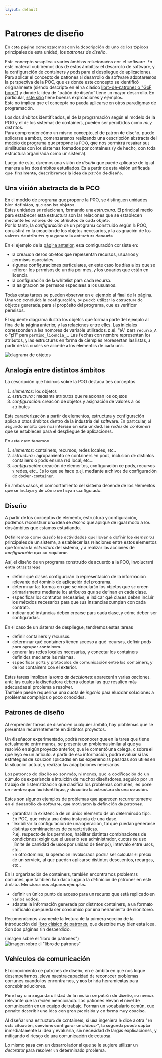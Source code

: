 ```yaml
---
layout: default
---
```


# Patrones de diseño

En esta página comenzaremos con la descripción de uno de los tópicos principales de esta unidad, los _patrones de diseño_.

Este concepto se aplica a varios ámbitos relacionados con el software. En este material cubriremos dos de estos ámbitos: el desarrollo de software, y la configuración de containers y pods para el despliegue de aplicaciones.  
Para aplicar el concepto de patrones al desarrollo de software adoptaremos la perspectiva de la POO, que es donde este concepto se identificó originalmente (siendo descripto en el ya clásico [libro-de-patrones o "GoF book"](https://www.amazon.com/-/es/Erich-Gamma-ebook/dp/B000SEIBB8)) y donde la idea de "patrón de diseño" tiene un mayor desarrollo. En particular, [este sitio](https://refactoring.guru/design-patterns) tiene buenas explicaciones y ejemplos.  
Esto no implica que el concepto no pueda aplicarse en otros paradigmas de programación.

Los dos ámbitos identificados, el de la programación según el modelo de la POO y el de los sistemas de containers, pueden ser percibidos como _muy_ distintos.  
Para comprender cómo un mismo concepto, el de patrón de diseño, puede aplicarse a ambos, comenzaremos realizando una descripción abstracta del modelo de programa que propone la POO, que nos permitirá resaltar sus similitudes con los sistemas formados por  containers (y de hecho, con toda estructura organizada como un sistema).

Luego de esto, daremos una visión de _diseño_ que puede aplicarse de igual manera a los dos ámbitos estudiados. Es a partir de esta visión unificada que, finalmente, describiremos la idea de patrón de diseño.


## Una visión abstracta de la POO
En el modelo de programa que propone la POO, se distinguen unidades bien definidas, que son los objetos.  
Estas unidades se relacionan, formando una _estructura_. El principal medio para establecer esta estructura son las relaciones que se establecen mediante los valores de los atributos de cada objeto.  
Por lo tanto, la _configuración_ de un programa construido según la POO, consistirá en la creación de los objetos necesarios, y la asignación de los valores de atributos que genere la estructura deseada.

En el ejemplo de la [página anterior](./oop-algo-mas), esta configuración consiste en:
- la creación de los objetos que representan recursos, usuarios y permisos especiales.
- algunas configuraciones particulares, en este caso los días a los que se refieren los permisos de un día por mes, y los usuarios que están en licencia.
- la configuración de la whitelist para cada recurso.
- la asignación de permisos especiales a los usuarios.

Todas estas tareas se pueden observar en el ejemplo al final de la página. Una vez concluida la configuración, se puede utilizar la estructura de objetos generada, para el propósito del programa, que es verificar permisos. 

El siguiente diagrama ilustra los objetos que forman parte del ejemplo al final de la página anterior, y las relaciones entre ellos. Las iniciales corresponden a los nombres de variable utilizados, p.ej. "rA" para `recurso_A` o "pl1" para `permiso_licencia_1`. Las flechas con nombre representan los atributos, y las estructuras en forma de ciempiés representan las listas, a partir de las cuales se accede a los elementos de cada una.

![diagrama de objetos](./images/permisos-especiales-diagrama.jpg) 


## Analogía entre distintos ámbitos
La descripción que hicimos sobre la POO destaca tres conceptos
1. _elementos_: los objetos
2. _estructura_ : mediante atributos que relacionan los objetos
3. _configuración_: creación de objetos y asignación de valores a los atributos

Esta caracterización a partir de elementos, estructura y configuración aplica a otros ámbitos dentro de la industria del software. En particular, al segundo ámbito que nos interesa en esta unidad: las _redes de containers_ que se establecen para el despliegue de aplicaciones.

En este caso tenemos
1. _elementos_: containers, recursos, redes locales, etc..
2. _estructura_ : agrupamiento de containers en pods, inclusión de distintos containers o pods en una red local, etc...
3. _configuración_: creación de elementos, configuración de pods, recursos y redes, etc.. Es lo que se hace p.ej. mediante archivos de configuración de `docker-container`. 

En ambos casos, el comportamiento del sistema depende de los elementos que se incluya y de cómo se hayan configurado.


## Diseño
A partir de los conceptos de elemento, estructura y configuración, podemos reconstruir una idea de _diseño_ que aplique de igual modo a los dos ámbitos que estamos estudiando.

Definiremos como _diseño_ las actividades que llevan a definir los _elementos_ principales de un sistema, a establecer las relaciones entre estos elementos que forman la _estructura_ del sistema, y a realizar las acciones de _configuración_ que se requieran.

Así, el diseño de un programa construido de acuerdo a la POO, involucrará entre otras tareas
- definir qué clases configurarán la representación de la información relevante del dominio de aplicación del programa.
- determinar las formas en que se vincularán los objetos que se creen, primariamente mediante los atributos que se definan en cada clase.
- especificar los contratos necesarios, e indicar qué clases deben incluir los métodos necesarios para que sus instancias cumplan con cada contrato.
- indicar qué instancias deben crearse para cada clase, y cómo deben ser configuradas.

En el caso de un sistema de despliegue, tendremos estas tareas
- definir containers y recursos.
- determinar qué containers tienen acceso a qué recursos, definir pods para agrupar containers.
- generar las redes locales necesarias, y conectar los containers definidos mediante las mismas.
- especificar ports y protocolos de comunicación entre los containers, y de los containers con el exterior.

Estas tareas implican la _toma de decisiones_: aparecerán varias opciones, ante las cuales la diseñadora deberá adoptar las que resulten más adecuadas al problema a resolver.  
También puede requerirse una cuota de _ingenio_ para elucidar soluciones a problemas complejos o poco conocidos.


## Patrones de diseño
Al emprender tareas de diseño en cualquier ámbito, hay problemas que se presentan recurrentemente en distintos proyectos. 

Un diseñador experimentado, podrá reconocer que en la tarea que tiene actualmente entre manos, se presenta un problema similar al que ya resolvió en algún proyecto anterior, que le comentó una colega, o sobre el que leyó en un artículo. A partir de esa información, podrá evaluar si las estrategias de solución aplicadas en las experiencias pasadas son útiles en la situación actual, y realizar las adaptaciones necesarias.

Los patrones de diseño no son más, ni menos, que la codificación de un cúmulo de experiencia e intuición de muchos diseñadores, seguido por un trabajo de sistematización que clasifica los problemas comunes, les pone un nombre que los identifique, y describe la estructura de una solución.

Estos son algunos ejemplos de problemas que aparecen recurrentemente en el desarrollo de software, que motivaron la definición de patrones.
- garantizar la existencia de un único elemento de un determinado tipo. En POO, que exista una única instancia de una clase.
- flexibilizar la configuración de una operación, tal que puedan generarse distintas combinaciones de características.  
P.ej. respecto de los permisos, habilitar distintas combinaciones de condiciones: exigir que el usuario sea administrador, cuotas de uso (límite de cantidad de usos por unidad de tiempo), intervalo entre usos, etc..  
En otro dominio, la operación involucrada podría ser calcular el precio de un servicio, al que pueden aplicarse distintos descuentos, recargos, etc..

En la organización de containers, también encontramos problemas comunes, que también han dado lugar a la definición de patrones en este ámbito. Mencionamos algunos ejemplos.
- definir un único punto de acceso para un recurso que está replicado en varios nodos.
- adaptar la información generada por distintos containers, a un formato unificado que pueda ser consumido por una herramienta de monitoreo.

Recomendamos vivamente la lectura de la primera sección de la introducción del [libro clásico de patrones](https://www.amazon.com/-/es/Erich-Gamma-ebook/dp/B000SEIBB8), que describe muy bien esta idea. Son dos páginas sin desperdicio.

(imagen sobre el "libro de patrones")  
![imagen sobre el "libro de patrones"](../../images/logoelevate.jpg) 


## Vehículos de comunicación
El conocimiento de patrones de diseño, en el ámbito en que nos toque desempeñarnos, eleva nuestra capacidad de reconocer problemas comunes cuando los encontramos, y nos brinda herramientas para concebir soluciones.

Pero hay una segunda utilidad de la noción de patrón de diseño, no menos relevante que la recién mencionada. 
Los patrones elevan el nivel de comunicación en un equipo de trabajo. Forman un vocabulario común, que permite describir una idea con gran precisión y en forma muy concisa.

Al diseñar una estructura de containers, si una ingeniera le dice a otra "en esta situación, conviene configurar un _sidecar_", la segunda puede captar inmediatamente la idea y evaluarla, sin necesidad de largas explicaciones, y mitigando el riesgo de una comunicación defectuosa.

Lo mismo pasa con un desarrollador al que se le sugiere utilizar un _decorator_ para resolver un determinado problema.

